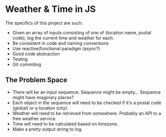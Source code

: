 # Weather & Time in JS

The specifics of this project are such:
* Given an array of inputs consisting of one of {location name, postal code}, log the current time and weather for each.
* Be consistent in code and naming conventions
* Use reactive/functional paradigm (async?)
* Good code abstraction
* Testing
* Git commiting

## The Problem Space

* There will be an input sequence. Sequence might be empty... Sequence might have imaginary places?
* Each object in the sequence will need to be checked if it's a postal code (global) or a location (city). 
* Weather will need to be retrieved from somewhere. Probably an API to a free weather service.
* Time will need to be calculated based on timezone.
* Make a pretty output string to log. 